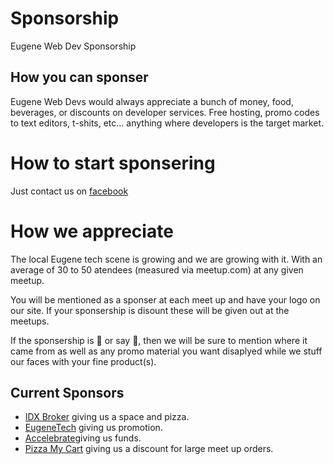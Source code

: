 # Sponsorship
Eugene Web Dev Sponsorship

## How you can sponser
Eugene Web Devs would always appreciate a bunch of money, food, beverages, or discounts on developer services. 
Free hosting, promo codes to text editors, t-shits, etc... anything where developers is the target market.

# How to start sponsering
Just contact us on [facebook](https://www.facebook.com/eugenewebdevs/)

# How we appreciate
The local Eugene tech scene is growing and we are growing with it. With an average of 30 to 50 atendees (measured via meetup.com) at any given meetup.

You will be mentioned as a sponser at each meet up and have your logo on our site. 
If your sponsership is disount these will be given out at the meetups. 

If the sponsership is :pizza: or say :beer:, then we will be sure to mention where it came from as well as any promo material you want disaplyed while we stuff our faces with your fine product(s).

## Current Sponsors
* [IDX Broker](https://idxbroker.com) giving us a space and pizza.
* [EugeneTech](https://eugenetech.org/) giving us promotion.
* [Accelebrate](https://www.accelebrate.com/)giving us funds.
* [Pizza My Cart](https://www.facebook.com/pizzamycart/) giving us a discount for large meet up orders.
